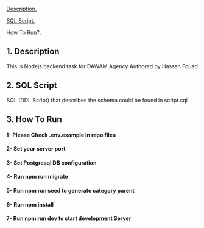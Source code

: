 [ Description. ](#desc)

[ SQL Script. ](#sql)

[ How To Run?. ](#run)



<a name="desc"></a>
## 1. Description
This is Nodejs backend task for DAWAM Agency
Authored by Hassan Fouad


<a name="desc"></a>
## 2. SQL Script
SQL (DDL Script) that describes the schema could be found in script.sql


<a name="run"></a>
## 3. How To Run
#### 1- Please Check .env.example in repo files
#### 2- Set your server port
#### 3- Set Postgresql DB configuration
#### 4- Run npm run migrate
#### 5- Run npm run seed to generate category parent
#### 6- Run npm install
#### 7- Run npm run dev to start development Server
